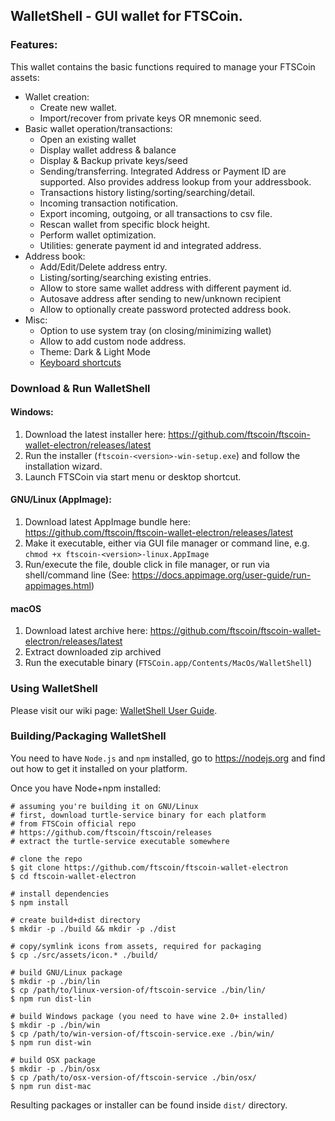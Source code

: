 ## WalletShell - GUI wallet for FTSCoin.

### Features:

This wallet contains the basic functions required to manage your FTSCoin assets:

* Wallet creation:
  * Create new wallet.
  * Import/recover from private keys OR mnemonic seed.
* Basic wallet operation/transactions:
  * Open an existing  wallet
  * Display wallet address & balance
  * Display & Backup private keys/seed
  * Sending/transferring. Integrated Address or Payment ID are supported. Also provides address lookup from your addressbook.
  * Transactions history listing/sorting/searching/detail.
  * Incoming transaction notification.
  * Export incoming, outgoing, or all transactions to csv file.
  * Rescan wallet from specific block height.
  * Perform wallet optimization.
  * Utilities: generate payment id and integrated address.
* Address book:
  * Add/Edit/Delete address entry.
  * Listing/sorting/searching existing entries.
  * Allow to store same wallet address with different payment id.
  * Autosave address after sending to new/unknown recipient
  * Allow to optionally create password protected address book.
* Misc:
  * Option to use system tray (on closing/minimizing wallet)
  * Allow to add custom node address.
  * Theme: Dark & Light Mode
  * [Keyboard shortcuts](docs/shortcut.md)

### Download &amp; Run WalletShell

#### Windows:
1. Download the latest installer here: https://github.com/ftscoin/ftscoin-wallet-electron/releases/latest
2. Run the installer (`ftscoin-<version>-win-setup.exe`) and follow the installation wizard.
3. Launch FTSCoin via start menu or desktop shortcut.

#### GNU/Linux (AppImage):
1. Download latest AppImage bundle here: https://github.com/ftscoin/ftscoin-wallet-electron/releases/latest
2. Make it executable, either via GUI file manager or command line, e.g. `chmod +x ftscoin-<version>-linux.AppImage`
3. Run/execute the file, double click in file manager, or run via shell/command line (See: https://docs.appimage.org/user-guide/run-appimages.html)

#### macOS
1. Download latest archive here: https://github.com/ftscoin/ftscoin-wallet-electron/releases/latest
2. Extract downloaded zip archived
3. Run the executable binary (`FTSCoin.app/Contents/MacOs/WalletShell`)

### Using WalletShell
Please visit our wiki page: [WalletShell User Guide](../../wiki).

### Building/Packaging WalletShell
You need to have `Node.js` and `npm` installed, go to https://nodejs.org and find out how to get it installed on your platform.

Once you have Node+npm installed:
```
# assuming you're building it on GNU/Linux
# first, download turtle-service binary for each platform
# from FTSCoin official repo
# https://github.com/ftscoin/ftscoin/releases
# extract the turtle-service executable somewhere

# clone the repo
$ git clone https://github.com/ftscoin/ftscoin-wallet-electron
$ cd ftscoin-wallet-electron

# install dependencies
$ npm install

# create build+dist directory
$ mkdir -p ./build && mkdir -p ./dist

# copy/symlink icons from assets, required for packaging
$ cp ./src/assets/icon.* ./build/

# build GNU/Linux package
$ mkdir -p ./bin/lin
$ cp /path/to/linux-version-of/ftscoin-service ./bin/lin/
$ npm run dist-lin

# build Windows package (you need to have wine 2.0+ installed)
$ mkdir -p ./bin/win
$ cp /path/to/win-version-of/ftscoin-service.exe ./bin/win/
$ npm run dist-win

# build OSX package
$ mkdir -p ./bin/osx
$ cp /path/to/osx-version-of/ftscoin-service ./bin/osx/
$ npm run dist-mac
```

Resulting packages or installer can be found inside `dist/` directory.
